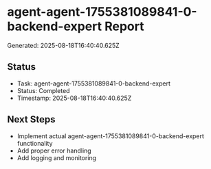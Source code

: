# agent-agent-1755381089841-0-backend-expert Report

Generated: 2025-08-18T16:40:40.625Z

## Status
- Task: agent-agent-1755381089841-0-backend-expert
- Status: Completed
- Timestamp: 2025-08-18T16:40:40.625Z

## Next Steps
- Implement actual agent-agent-1755381089841-0-backend-expert functionality
- Add proper error handling
- Add logging and monitoring
